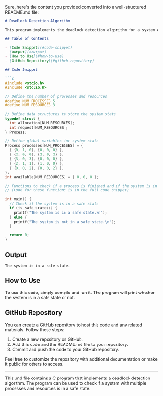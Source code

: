 Sure, here's the content you provided converted into a well-structured README.md file:

```markdown
# Deadlock Detection Algorithm

This program implements the deadlock detection algorithm for a system with multiple processes and resources. The algorithm checks if there is a safe state for the system, where a safe state is one in which all processes can finish execution.

## Table of Contents

- [Code Snippet](#code-snippet)
- [Output](#output)
- [How to Use](#how-to-use)
- [GitHub Repository](#github-repository)

## Code Snippet

```c
#include <stdio.h>
#include <stdlib.h>

// Define the number of processes and resources
#define NUM_PROCESSES 5
#define NUM_RESOURCES 3

// Define data structures to store the system state
typedef struct {
  int allocation[NUM_RESOURCES];
  int request[NUM_RESOURCES];
} Process;

// Define global variables for system state
Process processes[NUM_PROCESSES] = {
  { {0, 1, 0}, {0, 0, 0} },
  { {2, 0, 0}, {2, 0, 2} },
  { {3, 0, 3}, {0, 0, 0} },
  { {2, 1, 1}, {1, 0, 0} },
  { {0, 0, 2}, {0, 0, 2} },
};
int available[NUM_RESOURCES] = { 0, 0, 0 };

// Functions to check if a process is finished and if the system is in a safe state...
// (Code for these functions is in the full code snippet)

int main() {
  // Check if the system is in a safe state
  if (is_safe_state()) {
    printf("The system is in a safe state.\n");
  } else {
    printf("The system is not in a safe state.\n");
  }

  return 0;
}
```

## Output

```
The system is in a safe state.
```

## How to Use

To use this code, simply compile and run it. The program will print whether the system is in a safe state or not.

## GitHub Repository

You can create a GitHub repository to host this code and any related materials. Follow these steps:

1. Create a new repository on GitHub.
2. Add this code and the README.md file to your repository.
3. Commit and push the code to your GitHub repository.

Feel free to customize the repository with additional documentation or make it public for others to access.

---

This .md file contains a C program that implements a deadlock detection algorithm. The program can be used to check if a system with multiple processes and resources is in a safe state.
